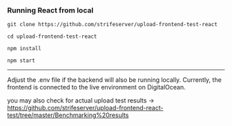 

### Running React from local

```
git clone https://github.com/strifeserver/upload-frontend-test-react
```

```
cd upload-frontend-test-react
```

```
npm install
```

```
npm start
```

-----------------------------------------------------------------

Adjust the .env file if the backend will also be running locally. Currently, the frontend is connected to the live environment on DigitalOcean.

you may also check for actual upload test results -> https://github.com/strifeserver/upload-frontend-react-test/tree/master/Benchmarking%20results

